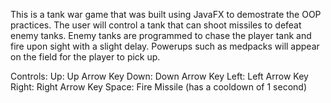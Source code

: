This is a tank war game that was built using JavaFX to demostrate the OOP practices. 
The user will control a tank that can shoot missiles to defeat enemy tanks. 
Enemy tanks are programmed to chase the player tank and fire upon sight with a slight delay.
Powerups such as medpacks will appear on the field for the player to pick up.

Controls:
Up: Up Arrow Key
Down: Down Arrow Key
Left: Left Arrow Key
Right: Right Arrow Key
Space: Fire Missile (has a cooldown of 1 second)
